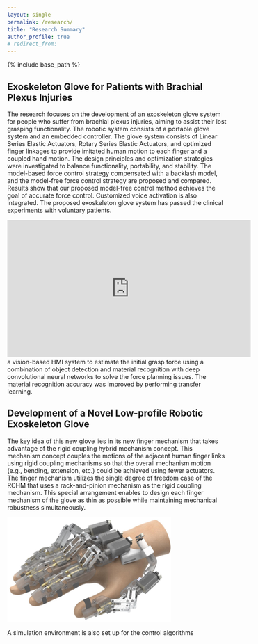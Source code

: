 ```yaml
---
layout: single
permalink: /research/
title: "Research Summary"
author_profile: true
# redirect_from:
---
```


{% include base_path %}

## Exoskeleton Glove for Patients with Brachial Plexus Injuries
The research focuses on the development of an exoskeleton glove system for people who suffer from brachial plexus injuries, aiming to assist their lost grasping functionality. The robotic system consists of a portable glove system and an embedded controller. The glove system consists of Linear Series Elastic Actuators, Rotary Series Elastic Actuators, and optimized finger linkages to provide imitated human motion to each finger and a coupled hand motion. The design principles and optimization strategies were investigated to balance functionality, portability, and stability. The model-based force control strategy compensated with a backlash model, and the model-free force control strategy are proposed and compared. Results show that our proposed model-free control method achieves the goal of accurate force control. Customized voice activation is also integrated. The proposed exoskeleton glove system has passed the clinical experiments with voluntary patients.  

<iframe width="560" height="315" src="https://www.youtube.com/embed/5inX3800Thc" title="YouTube video player" frameborder="0" allow="accelerometer; autoplay; clipboard-write; encrypted-media; gyroscope; picture-in-picture; web-share" allowfullscreen></iframe>  

<br/>
a vision-based HMI system to estimate the initial grasp force using a combination of object detection and material recognition with deep convolutional neural networks to solve the force planning issues. The material recognition accuracy was improved by performing transfer learning.

## Development of a Novel Low-profile Robotic Exoskeleton Glove

The key idea of this new glove lies in its new finger mechanism that takes advantage of the rigid coupling hybrid mechanism concept. This mechanism concept couples the motions of the adjacent human finger links using rigid coupling mechanisms so that the overall mechanism motion (e.g., bending, extension, etc.) could be achieved using fewer actuators. The finger mechanism utilizes the single degree of freedom case of the RCHM that uses a rack-and-pinion mechanism as the rigid coupling mechanism. This special arrangement enables to design each finger mechanism of the glove as thin as possible while maintaining mechanical robustness simultaneously. 

<img height="240" src='/images/new_glove.jpg'>

A simulation environment is also set up for the control algorithms 